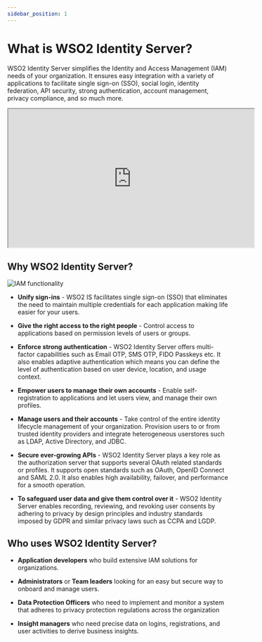 ```yaml
---
sidebar_position: 1
---
```


# What is WSO2 Identity Server?

WSO2 Identity Server simplifies the Identity and Access Management (IAM) needs of your organization. It ensures easy integration with a variety of applications to facilitate single sign-on (SSO), social login, identity federation, API security, strong authentication, account management, privacy compliance, and so much more.

<div 
  style={{ 
    width: "100%", 
    minWidth: "300px", 
    maxWidth: "700px"
  }}
>
    <div style={{
        position: "relative", 
        width: "100%", 
        overflow: "hidden",
        paddingTop: "56.25%"
    }}>
        <iframe
            style={{ 
                position: "absolute", 
                top: 0, 
                left: 0, 
                right: 0, 
                width: "100%", 
                height: "100%", 
                border: "none"
            }}
            src="https://www.youtube.com/embed/QUlcGOOdXU8"
            width="560" 
            height="315"
            allowfullscreen="allowfullscreen" 
            allow="accelerometer; autoplay; clipboard-write; encrypted-media; gyroscope picture-in-picture"
        >
        </iframe>
    </div>
</div>

## Why WSO2 Identity Server?

![IAM functionality](/img/iam-functionality.png)

- **Unify sign-ins** -  WSO2 IS facilitates single sign-on (SSO) that eliminates the need to maintain multiple credentials for each application making life easier for your users.

- **Give the right access to the right people** - Control access to applications based on permission levels of users or groups.

- **Enforce strong authentication** - WSO2 Identity Server offers multi-factor capabilities such as Email OTP, SMS OTP, FIDO Passkeys etc. It also enables adaptive authentication which means you can define the level of authentication based on user device, location, and usage context.

- **Empower users to manage their own accounts** - Enable self-registration to applications and let users view, and manage their own profiles.

- **Manage users and their accounts** - Take control of the entire identity lifecycle management of your organization. Provision users to or from trusted identity providers and integrate heterogeneous userstores such as LDAP, Active Directory, and JDBC.

- **Secure ever-growing APIs** - WSO2 Identity Server plays a key role as the authorization server that supports several OAuth related standards or profiles. It supports open standards such as OAuth, OpenID Connect and SAML 2.0. It also enables high availability, failover, and performance for a smooth operation.


- **To safeguard user data and give them control over it** - WSO2 Identity Server enables recording, reviewing, and revoking user consents by adhering to privacy by design principles and industry standards imposed by GDPR and similar privacy laws such as CCPA and LGDP.

## Who uses WSO2 Identity Server?

- **Application developers** who build extensive IAM solutions for organizations.

- **Administrators** or **Team leaders** looking for an easy but secure way to onboard and manage users.

- **Data Protection Officers** who need to implement and monitor a system that adheres to privacy protection regulations across the organization

- **Insight managers** who need precise data on logins, registrations, and user activities to derive business insights.
